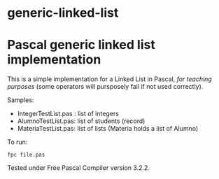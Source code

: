 # generic-linked-list
# Pascal generic linked list implementation

This is a simple implementation for a Linked List in Pascal, _for teaching purposes_ (some operators will pursposely fail if not used correctly). 

Samples:
* IntegerTestList.pas : list of integers
* AlumnoTestList.pas: list of students (record)
* MateriaTestList.pas: list of lists (Materia holds a list of Alumno)

To run:

`fpc file.pas`

Tested under Free Pascal Compiler version 3.2.2.



